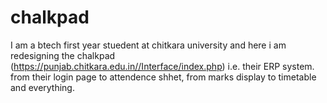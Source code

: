 # chalkpad
I am a btech first year stuedent at chitkara university and here i am redesigning the chalkpad (https://punjab.chitkara.edu.in//Interface/index.php) i.e. their ERP system.
from their login page to attendence shhet, from marks display to timetable and everything.
